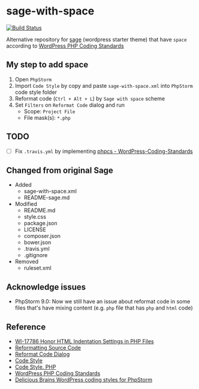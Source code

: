 # sage-with-space
[![Build Status](https://travis-ci.org/jojoee/sage-with-space.svg)](https://travis-ci.org/jojoee/sage-with-space)

Alternative repository for [sage](https://github.com/roots/sage) (wordpress starter theme) that have `space` according to [WordPress PHP Coding Standards](https://make.wordpress.org/core/handbook/best-practices/coding-standards/php/)

## My step to add space
1. Open `PhpStorm`
2. Import `Code Style` by copy and paste `sage-with-space.xml` into `PhpStorm` code style folder
3. Reformat code (`Ctrl + Alt + L`) by `Sage with space` scheme
4. Set `Filters` on `Reformat Code` dialog and run
    - Scope: `Project File`
    - File mask(s): `*.php`

## TODO
- [ ] Fix `.travis.yml` by implementing [phpcs - WordPress-Coding-Standards](https://github.com/WordPress-Coding-Standards/WordPress-Coding-Standards)

## Changed from original Sage
- Added
  - sage-with-space.xml
  - README-sage.md
- Modified
  - README.md
  - style.css
  - package.json
  - LICENSE
  - composer.json
  - bower.json
  - .travis.yml
  - .gitignore
- Removed
  - ruleset.xml

## Acknowledge issues
- PhpStorm 9.0: Now we still have an issue about reformat code in some files that's have mixing content (e.g. `php` file that has `php` and `html` code)

## Reference
- [WI-17786 Honor HTML Indentation Settings in PHP Files](https://youtrack.jetbrains.com/issue/WI-17786)
- [Reformatting Source Code](https://www.jetbrains.com/phpstorm/help/reformatting-source-code.html)
- [Reformat Code Dialog](https://www.jetbrains.com/phpstorm/help/reformat-code-dialog.html)
- [Code Style](https://www.jetbrains.com/phpstorm/help/code-style.html)
- [Code Style. PHP](https://www.jetbrains.com/phpstorm/help/code-style-php.html)
- [WordPress PHP Coding Standards](https://codex.wordpress.org/WordPress_Coding_Standards)
- [Delicious Brains WordPress coding styles for PhpStorm](https://github.com/deliciousbrains/wp-phpstorm-code-styles)
